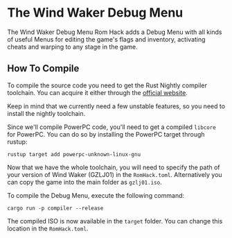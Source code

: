 # The Wind Waker Debug Menu

The Wind Waker Debug Menu Rom Hack adds a Debug Menu with all kinds of useful Menus for editing the game's flags and inventory, activating cheats and warping to any stage in the game.

## How To Compile

To compile the source code you need to get the Rust Nightly compiler toolchain.
You can acquire it either through the [official website](https://www.rust-lang.org/downloads.html).

Keep in mind that we currently need a few unstable features, so you need to install the nightly toolchain.

Since we'll compile PowerPC code, you'll need to get a compiled ```libcore``` for PowerPC.
You can do so by installing the PowerPC target through rustup:

```
rustup target add powerpc-unknown-linux-gnu
```

Now that we have the whole toolchain, you will need to specify the path of your version of Wind Waker (GZLJ01) in the `RomHack.toml`. Alternatively you can copy the game into the main folder as `gzlj01.iso`.

To compile the Debug Menu, execute the following command:

```
cargo run -p compiler --release
```

The compiled ISO is now available in the `target` folder. You can change this location in the `RomHack.toml`.
